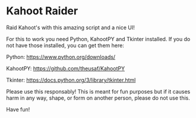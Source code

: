 # Kahoot Raider
Raid Kahoot's with this amazing script and a nice UI!


For this to work you need Python, KahootPY and Tkinter installed. If you do not have those installed, you can get them here:

Python: https://www.python.org/downloads/

KahootPY: https://github.com/theusaf/KahootPY

Tkinter: https://docs.python.org/3/library/tkinter.html


Please use this responsably! This is meant for fun purposes but if it causes harm in any way, shape, or form on another person, please do not use this. 


Have fun!
